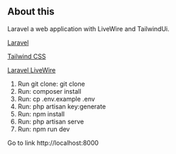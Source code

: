 ## About this
Laravel a web application with LiveWire and TailwindUi.
<p ><a href="https://laravel.com/docs/10.x" target="_blank">Laravel</a></p>
<p><a href="https://tailwindcss.com/docs/installation" target="_blank">Tailwind CSS</a></p>
<p><a href="https://laravel-livewire.com/docs/2.x/quickstart" target="_blank">Laravel LiveWire</a></p>

1. Run git clone: git clone <my-cool-project> <new-app>
2. Run: composer install
3. Run: cp .env.example .env
4. Run: php artisan key:generate
5. Run: npm install
6. Run: php artisan serve
6. Run: npm run dev

Go to link http://localhost:8000